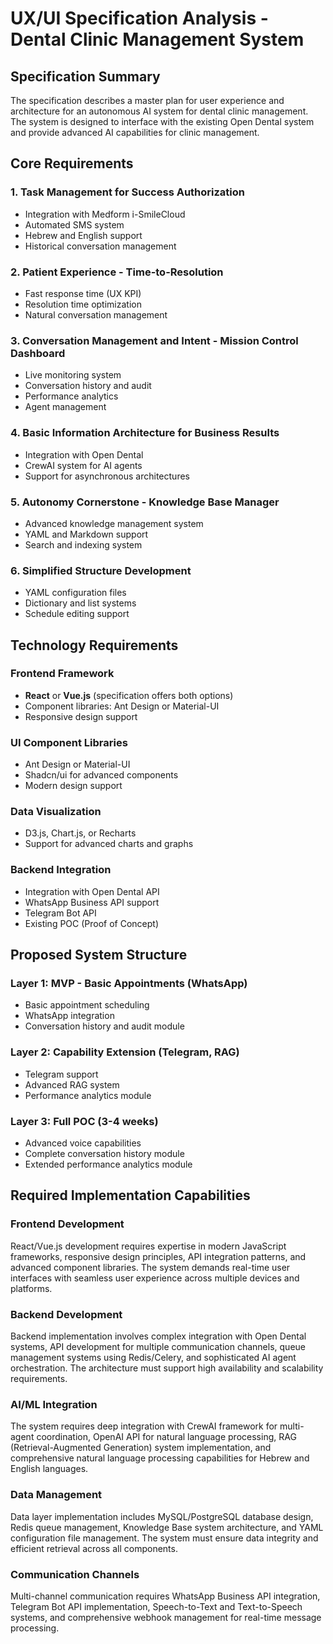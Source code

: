 # UX/UI Specification Analysis - Dental Clinic Management System

## Specification Summary

The specification describes a master plan for user experience and architecture for an autonomous AI system for dental clinic management. The system is designed to interface with the existing Open Dental system and provide advanced AI capabilities for clinic management.

## Core Requirements

### 1. Task Management for Success Authorization
- Integration with Medform i-SmileCloud
- Automated SMS system
- Hebrew and English support
- Historical conversation management

### 2. Patient Experience - Time-to-Resolution
- Fast response time (UX KPI)
- Resolution time optimization
- Natural conversation management

### 3. Conversation Management and Intent - Mission Control Dashboard
- Live monitoring system
- Conversation history and audit
- Performance analytics
- Agent management

### 4. Basic Information Architecture for Business Results
- Integration with Open Dental
- CrewAI system for AI agents
- Support for asynchronous architectures

### 5. Autonomy Cornerstone - Knowledge Base Manager
- Advanced knowledge management system
- YAML and Markdown support
- Search and indexing system

### 6. Simplified Structure Development
- YAML configuration files
- Dictionary and list systems
- Schedule editing support

## Technology Requirements

### Frontend Framework
- **React** or **Vue.js** (specification offers both options)
- Component libraries: Ant Design or Material-UI
- Responsive design support

### UI Component Libraries
- Ant Design or Material-UI
- Shadcn/ui for advanced components
- Modern design support

### Data Visualization
- D3.js, Chart.js, or Recharts
- Support for advanced charts and graphs

### Backend Integration
- Integration with Open Dental API
- WhatsApp Business API support
- Telegram Bot API
- Existing POC (Proof of Concept)

## Proposed System Structure

### Layer 1: MVP - Basic Appointments (WhatsApp)
- Basic appointment scheduling
- WhatsApp integration
- Conversation history and audit module

### Layer 2: Capability Extension (Telegram, RAG)
- Telegram support
- Advanced RAG system
- Performance analytics module

### Layer 3: Full POC (3-4 weeks)
- Advanced voice capabilities
- Complete conversation history module
- Extended performance analytics module

## Required Implementation Capabilities

### Frontend Development
React/Vue.js development requires expertise in modern JavaScript frameworks, responsive design principles, API integration patterns, and advanced component libraries. The system demands real-time user interfaces with seamless user experience across multiple devices and platforms.

### Backend Development
Backend implementation involves complex integration with Open Dental systems, API development for multiple communication channels, queue management systems using Redis/Celery, and sophisticated AI agent orchestration. The architecture must support high availability and scalability requirements.

### AI/ML Integration
The system requires deep integration with CrewAI framework for multi-agent coordination, OpenAI API for natural language processing, RAG (Retrieval-Augmented Generation) system implementation, and comprehensive natural language processing capabilities for Hebrew and English languages.

### Data Management
Data layer implementation includes MySQL/PostgreSQL database design, Redis queue management, Knowledge Base system architecture, and YAML configuration file management. The system must ensure data integrity and efficient retrieval across all components.

### Communication Channels
Multi-channel communication requires WhatsApp Business API integration, Telegram Bot API implementation, Speech-to-Text and Text-to-Speech systems, and comprehensive webhook management for real-time message processing.
